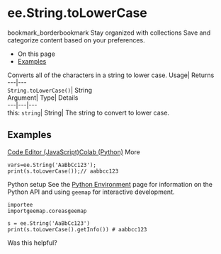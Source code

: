  
#  ee.String.toLowerCase 
bookmark_borderbookmark Stay organized with collections  Save and categorize content based on your preferences.
  * On this page
  * [Examples](https://developers.google.com/earth-engine/apidocs/ee-string-tolowercase#examples)


Converts all of the characters in a string to lower case. 
Usage| Returns  
---|---  
`String.toLowerCase()`| String  
Argument| Type| Details  
---|---|---  
this: `string`| String| The string to convert to lower case.  
## Examples
[Code Editor (JavaScript)](https://developers.google.com/earth-engine/apidocs/ee-string-tolowercase#code-editor-javascript-sample)[Colab (Python)](https://developers.google.com/earth-engine/apidocs/ee-string-tolowercase#colab-python-sample) More
```
vars=ee.String('AaBbCc123');
print(s.toLowerCase());// aabbcc123
```
Python setup
See the [ Python Environment](https://developers.google.com/earth-engine/guides/python_install) page for information on the Python API and using `geemap` for interactive development.
```
importee
importgeemap.coreasgeemap
```
```
s = ee.String('AaBbCc123')
print(s.toLowerCase().getInfo()) # aabbcc123
```

Was this helpful?
